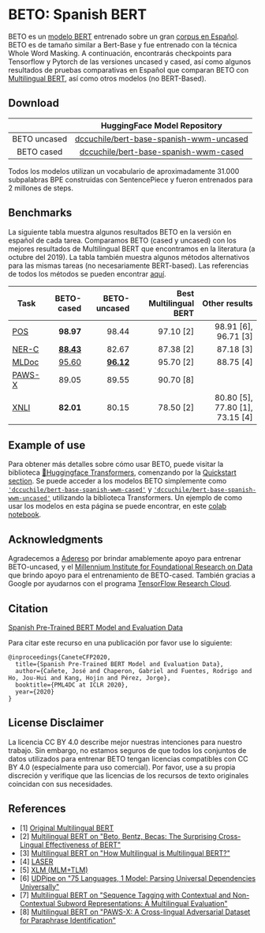 # BETO: Spanish BERT

BETO es un [modelo BERT](https://github.com/google-research/bert) entrenado sobre un gran [corpus en Español](https://github.com/josecannete/spanish-corpora). BETO es de tamaño similar a Bert-Base y fue entrenado con la técnica Whole Word Masking. A continuación, encontrarás checkpoints para Tensorflow y Pytorch de las versiones uncased y cased, así como algunos resultados de pruebas comparativas en Español que comparan BETO con [Multilingual BERT](https://github.com/google-research/bert/blob/master/multilingual.md), así como otros modelos (no BERT-Based).

## Download

|              |                  HuggingFace Model Repository                  |
|:------------:|:--------------------------------------------------------------:|
| BETO uncased | [dccuchile/bert-base-spanish-wwm-uncased](https://huggingface.co/dccuchile/bert-base-spanish-wwm-uncased) |
|  BETO cased  |  [dccuchile/bert-base-spanish-wwm-cased](https://huggingface.co/dccuchile/bert-base-spanish-wwm-cased)  |

Todos los modelos utilizan un vocabulario de aproximadamente 31.000 subpalabras BPE construidas con SentencePiece y fueron entrenados para 2 millones de steps.

## Benchmarks

La siguiente tabla muestra algunos resultados BETO en la versión en español de cada tarea.
Comparamos BETO (cased y uncased) con los mejores resultados de Multilingual BERT que
encontramos en la literatura (a octubre del 2019).
La tabla también muestra algunos métodos alternativos para las mismas tareas (no necesariamente BERT-based).
Las referencias de todos los métodos se pueden encontrar [aquí](#references).

|Task   | BETO-cased    | BETO-uncased  | Best Multilingual BERT    | Other results                  |
|-------|--------------:|--------------:|--------------------------:|-------------------------------:|
|[POS](https://lindat.mff.cuni.cz/repository/xmlui/handle/11234/1-1827)    | **98.97**     | 98.44     | 97.10 [2]                 | 98.91 [6], 96.71 [3]           |
|[NER-C](https://www.kaggle.com/nltkdata/conll-corpora)  | [**88.43**](https://github.com/gchaperon/beto-benchmarks/blob/master/conll2002/dev_results_beto-cased_conll2002.txt)         | 82.67         | 87.38 [2]                 | 87.18 [3]                      |
|[MLDoc](https://github.com/facebookresearch/MLDoc)  | [95.60](https://github.com/gchaperon/beto-benchmarks/blob/master/MLDoc/dev_results_beto-cased_mldoc.txt)        | [**96.12**](https://github.com/gchaperon/beto-benchmarks/blob/master/MLDoc/dev_results_beto-uncased_mldoc.txt)     | 95.70 [2]                 | 88.75 [4]                      |
|[PAWS-X](https://github.com/google-research-datasets/paws/tree/master/pawsx) | 89.05         | 89.55         | 90.70 [8]                 |
|[XNLI](https://github.com/facebookresearch/XNLI)   | **82.01**         | 80.15     | 78.50 [2]                 | 80.80 [5], 77.80 [1], 73.15 [4]|

## Example of use

Para obtener más detalles sobre cómo usar BETO, puede visitar la biblioteca [🤗Huggingface Transformers](https://github.com/huggingface/transformers), comenzando por la [Quickstart section](https://huggingface.co/docs/transformers/tasks/sequence_classification). Se puede acceder a los modelos BETO simplemente como [`'dccuchile/bert-base-spanish-wwm-cased'`](https://huggingface.co/dccuchile/bert-base-spanish-wwm-cased) y [`'dccuchile/bert-base-spanish-wwm-uncased'`](https://huggingface.co/dccuchile/bert-base-spanish-wwm-uncased) utilizando la biblioteca Transformers. Un ejemplo de como usar los modelos en esta página se puede encontrar, en este [colab notebook](https://colab.research.google.com/drive/1pYOYsCU59GBOwztkWCw5PTsqBiJbRy4S?usp=sharing).


## Acknowledgments

Agradecemos a [Adereso](https://www.adere.so/) por brindar amablemente apoyo para entrenar BETO-uncased, y el [Millennium Institute for Foundational Research on Data](https://imfd.cl/en/) que brindo apoyo para el entrenamiento de BETO-cased. También gracias a Google por ayudarnos con el programa [TensorFlow Research Cloud](https://www.tensorflow.org/tfrc). 

## Citation

[Spanish Pre-Trained BERT Model and Evaluation Data](https://arxiv.org/abs/2308.02976)

Para citar este recurso en una publicación por favor use lo siguiente:

```
@inproceedings{CaneteCFP2020,
  title={Spanish Pre-Trained BERT Model and Evaluation Data},
  author={Cañete, José and Chaperon, Gabriel and Fuentes, Rodrigo and Ho, Jou-Hui and Kang, Hojin and Pérez, Jorge},
  booktitle={PML4DC at ICLR 2020},
  year={2020}
}
```


## License Disclaimer
La licencia CC BY 4.0 describe mejor nuestras intenciones para nuestro trabajo. Sin embargo, no estamos seguros de que todos los conjuntos de datos utilizados para entrenar BETO tengan licencias compatibles con CC BY 4.0 (especialmente para uso comercial). Por favor, use a su propia discreción y verifique que las licencias de los recursos de texto originales coincidan con sus necesidades.


## References

* [1] [Original Multilingual BERT](https://github.com/google-research/bert/blob/master/multilingual.md)
* [2] [Multilingual BERT on "Beto, Bentz, Becas: The Surprising Cross-Lingual Effectiveness of BERT"](https://arxiv.org/pdf/1904.09077.pdf)
* [3] [Multilingual BERT on "How Multilingual is Multilingual BERT?"](https://arxiv.org/pdf/1906.01502.pdf)
* [4] [LASER](https://arxiv.org/abs/1812.10464)
* [5] [XLM (MLM+TLM)](https://arxiv.org/pdf/1901.07291.pdf)
* [6] [UDPipe on "75 Languages, 1 Model: Parsing Universal Dependencies Universally"](https://arxiv.org/pdf/1904.02099.pdf)
* [7] [Multilingual BERT on "Sequence Tagging with Contextual and Non-Contextual Subword Representations: A Multilingual Evaluation"](https://arxiv.org/pdf/1906.01569.pdf)
* [8] [Multilingual BERT on "PAWS-X: A Cross-lingual Adversarial Dataset for Paraphrase Identification"](https://arxiv.org/abs/1908.11828)
